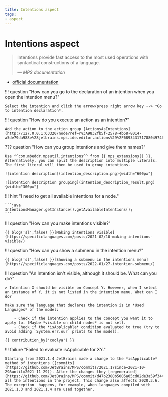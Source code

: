 ```yaml
---
title: Intentions aspect
tags:
- aspect
---
```


# Intentions aspect

>  Intentions provide fast access to the most used operations with syntactical constructions of a language.
>
> — <cite>MPS documentation</cite>

- [official documentation](https://www.jetbrains.com/help/mps/mps-intentions.html)

!!! question "How can you go to the declaration of an intention when you open the intention menu?"
    
    Select the intention and click the arrow/press right arrow key --> *Go to intention declaration*.

!!! question "How do you execute an action as an intention?"

    Add the action to the action group [ActionsAsIntentions](http://127.0.0.1:63320/node?ref=r%3A9832fb5f-2578-4b58-8014-a5de79da988e%28jetbrains.mps.ide.editor.actions%29%2F6893431717880497466).

??? question "How can you group intentions and give them names?"

    Use ^^com.mbeddr.mpsutil.intentions^^ from {{ mps_extensions() }}. 
    Alternatively, you can split the description into multiple literals. The first literal will then be used to group intentions.

    ![intention description](intention_description.png){width="600px"}

    ![intention description grouping](intention_description_result.png){width="300px"}

!!! hint "I need to get all available intentions for a node."

    ```java
    IntentionsManager.getInstance().getAvailableIntentions();
    ```

!!! question "How can you make intentions visible?"
    
    {{ blog('sl',false) }}[Making intentions visible](https://specificlanguages.com/posts/2021-02/10-making-intentions-visible/)

!!! question "How can you show a submenu in the intention menu?"
    
    {{ blog('sl',false) }}[Showing a submenu in the intentions menu](https://specificlanguages.com/posts/2022-01/27-intention-submenu/)

!!! question "An Intention isn't visible, although it should be. What can you do?"

    > Intention X should be visible on Concept Y. However, when I select an instance of Y, it is not listed in the intention menu. What can I do?

    Make sure the language that declares the intention is in *Used Languages* of the model:

        - Check if the intention applies to the concept you want it to apply to. (Maybe *visible on child nodes* is not set).
        - Check if the *isApplicable* condition evaluated to true (try to avoid adding `System.err.our` prints to the model).

    {{ contribution_by('coolya') }}

!!! failure "Failed to evaluate isApplicable for XY."

    Starting from 2021.1.4 JetBrains made a change to the *isApplicable* method of intentions ([commits](https://github.com/JetBrains/MPS/commits/2021.1?since=2021-10-29&until=2021-11-29)). After the changes they [regenerated](https://github.com/JetBrains/MPS/commit/d47b2380b5005a05cd02de3a59f34448daae18f6) all the intentions in the project. This change also affects 2020.3.6. The exception  happens, for example, when languages compiled with 2021.1.3 and 2021.1.4 are used together.
